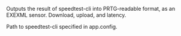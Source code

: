 Outputs the result of speedtest-cli into PRTG-readable format, as an EXEXML sensor. Download, upload, and latency.

Path to speedtest-cli specified in app.config.